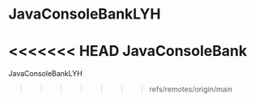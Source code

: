 # JavaConsoleBankLYH
<<<<<<< HEAD
JavaConsoleBank
=======
JavaConsoleBankLYH
>>>>>>> refs/remotes/origin/main

